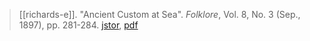 > [[richards-e]]. "Ancient Custom at Sea". *Folklore*, Vol. 8, No. 3 (Sep., 1897), pp. 281-284. [jstor](https://www.jstor.org/stable/1253788), [pdf](e-richards1897.pdf)